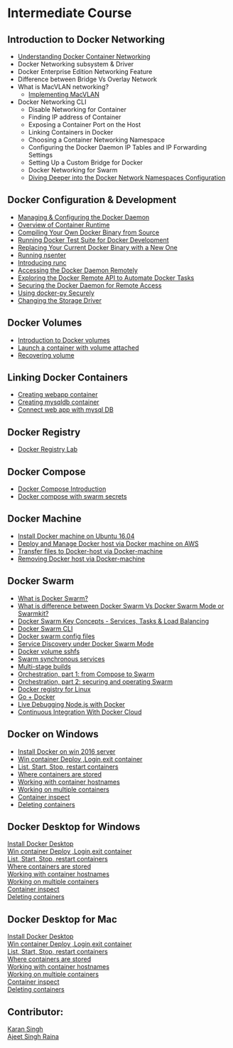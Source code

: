 # Intermediate Course


## Introduction to Docker Networking

- [Understanding Docker Container Networking](https://github.com/collabnix/dockerlabs/blob/master/beginners/dockercontainernetworking.md)
- Docker Networking subsystem & Driver
- Docker Enterprise Edition Networking Feature
- Difference between Bridge Vs Overlay Network
- What is MacVLAN networking?
   - [Implementing MacVLAN](https://github.com/collabnix/dockerlabs/blob/master/beginners/macvlan-010.md)
- Docker Networking CLI
  - Disable Networking for Container
  - Finding IP address of Container
  - Exposing a Container Port on the Host
  - Linking Containers in Docker
  - Choosing a Container Networking Namespace
  - Configuring the Docker Daemon IP Tables and IP Forwarding Settings
  - Setting Up a Custom Bridge for Docker
  - Docker Networking for Swarm
  - [Diving Deeper into the Docker Network Namespaces Configuration](https://github.com/collabnix/dockerlabs/blob/master/beginners/b400/b406-network-namespace-009.md)


## Docker Configuration & Development

- [Managing & Configuring the Docker Daemon]()<br>
- [Overview of Container Runtime](https://github.com/collabnix/dockerlabs/tree/master/intermediate/contaner-runtimes)<br>
- [Compiling Your Own Docker Binary from Source]()<br>
- [Running Docker Test Suite for Docker Development]()<br>
- [Replacing Your Current Docker Binary with a New One]()<br>
- [Running nsenter]()<br>
- [Introducing runc]()<br>
- [Accessing the Docker Daemon Remotely]()<br>
- [Exploring the Docker Remote API to Automate Docker Tasks]()<br>
- [Securing the Docker Daemon for Remote Access]()<br>
- [Using docker-py Securely]()<br>
- [Changing the Storage Driver]()<br>

## Docker Volumes

- [Introduction to Docker volumes]()<br>
- [Launch a container with volume attached]()<br>
- [Recovering volume]()<br>


## Linking Docker Containers

- [Creating webapp container]()<br>
- [Creating mysqldb container]()<br>
- [Connect web app with mysql DB]()<br>

## Docker Registry

- [Docker Registry Lab](https://github.com/collabnix/dockerlabs/tree/master/intermediate/registry)<br>

## Docker Compose

- [Docker Compose Introduction]()<br>
- [Docker compose with swarm secrets]()<br>

## Docker Machine

- [Install Docker machine on Ubuntu 16.04]()<br>
- [Deploy and Manage Docker host via Docker machine on AWS]()<br>
- [Transfer files to Docker-host via Docker-machine]()<br>
- [Removing Docker host via Docker-machine]()<br>

## Docker Swarm

- [What is Docker Swarm?]()
- [What is difference between Docker Swarm Vs Docker Swarm Mode or Swarmkit?]()
- [Docker Swarm Key Concepts - Services, Tasks & Load Balancing]()
- [Docker Swarm CLI]()
- [Docker swarm config files]()
- [Service Discovery under Docker Swarm Mode]()
- [Docker volume sshfs]()
- [Swarm synchronous services]()
- [Multi-stage builds]()
- [Orchestration, part 1: from Compose to Swarm]()
- [Orchestration, part 2: securing and operating Swarm]()
- [Docker registry for Linux]()
- [Go + Docker]()
- [Live Debugging Node.js with Docker]()
- [Continuous Integration With Docker Cloud]()

## Docker on Windows

- [Install Docker on win 2016 server]()<br>
- [Win container Deploy ,Login,exit container]()<br>
- [List, Start, Stop, restart containers]()<br>
- [Where containers are stored]()<br>
- [Working with container hostnames]()<br>
- [Working on multiple containers]()<br>
- [Container inspect]()<br>
- [Deleting containers]()<br>

## Docker Desktop for Windows

[Install Docker Desktop]()<br>
[Win container Deploy ,Login,exit container]()<br>
[List, Start, Stop, restart containers]()<br>
[Where containers are stored]()<br>
[Working with container hostnames]()<br>
[Working on multiple containers]()<br>
[Container inspect]()<br>
[Deleting containers]()<br>

## Docker Desktop for Mac

[Install Docker Desktop]()<br>
[Win container Deploy ,Login,exit container]()<br>
[List, Start, Stop, restart containers]()<br>
[Where containers are stored]()<br>
[Working with container hostnames]()<br>
[Working on multiple containers]()<br>
[Container inspect]()<br>
[Deleting containers]()<br>


## Contributor:

[Karan Singh](karangandhi0007@gmail.com)<br>
[Ajeet Singh Raina](ajeetraina@gmail.com)
